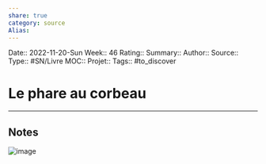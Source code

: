 ```yaml
---
share: true 
category: source
Alias:
---
```

Date:: 2022-11-20-Sun
Week:: 46
Rating::
Summary:: 
Author::
Source:: 
Type:: #SN/Livre 
MOC::
Projet:: 
Tags::  #to_discover

# Le phare au corbeau


***

## Notes


![image](https://www.babelio.com/users/64539_a8191.jpg)
